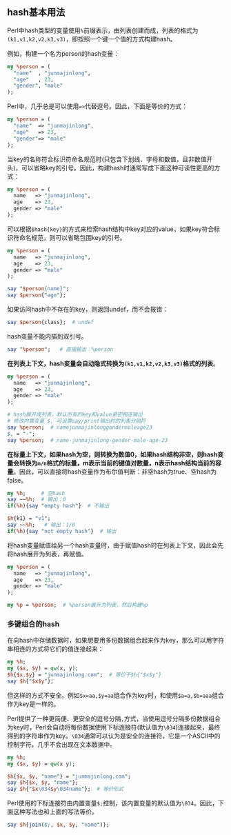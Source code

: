 ## hash基本用法

Perl中hash类型的变量使用`%`前缀表示，由列表创建而成，列表的格式为`(k1,v1,k2,v2,k3,v3)`，即按照一个键一个值的方式构建hash。

例如，构建一个名为person的hash变量：

```perl
my %person = (
  "name"  , "junmajinlong",
  "age"   , 23,
  "gender", "male"
);
```

Perl中，几乎总是可以使用`=>`代替逗号。因此，下面是等价的方式：

```perl
my %person = (
  "name"  => "junmajinlong",
  "age"   => 23,
  "gender"=> "male"
);
```

当key的名称符合标识符命名规范时(只包含下划线、字母和数值，且非数值开头)，可以省略key的引号。因此，构建hash时通常写成下面这种可读性更高的方式：

```perl
my %person = (
  name   => "junmajinlong",
  age    => 23,
  gender => "male"
);
```

可以根据`$hash{key}`的方式来检索hash结构中key对应的value，如果key符合标识符命名规范，则可以省略包围key的引号。

```perl
my %person = (
  name   => "junmajinlong",
  age    => 23,
  gender => "male"
);

say "$person{name}";
say $person{"age"};
```

如果访问hash中不存在的key，则返回undef，而不会报错：

```perl
say $person{class};  # undef
```

hash变量不能内插到双引号。

```perl
say "%person";   # 直接输出：%person
```

**在列表上下文，hash变量会自动隐式转换为`(k1,v1,k2,v2,k3,v3)`格式的列表**。

```perl
my %person = (
  name   => "junmajinlong",
  age    => 23,
  gender => "male"
);

# hash展开成列表，默认所有的key和value紧密相连输出
# 修改内置变量`$,`可设置say/print输出时的列表分隔符
say %person;  # namejunmajinlonggendermaleage23
$, = "-";
say %person;  # name-junmajinlong-gender-male-age-23
```

**在标量上下文，如果hash为空，则转换为数值0，如果hash结构非空，则hash变量会转换为`m/n`格式的标量，m表示当前的键值对数量，n表示hash结构当前的容量**。因此，可以直接将hash变量作为布尔值判断：非空hash为true、空hash为false。

```perl
my %h;     # 空hash
say ~~%h;  # 输出：0
if(%h){say "empty hash"}  # 不输出

$h{k1} = "v1";
say ~~%h;   # 输出：1/8
if(%h){say "not empty hash"}  # 输出
```

将hash变量赋值给另一个hash变量时，由于赋值hash时在列表上下文，因此会先将hash展开为列表，再赋值。

```perl
my %person = (
  name   => "junmajinlong",
  age    => 23,
  gender => "male"
);

my %p = %person;  # %person展开为列表，然后构建%p
```

### 多键组合的hash

在向hash中存储数据时，如果想要用多份数据组合起来作为key，那么可以用字符串相连的方式将它们的值连接起来：

```perl
my %h;
my ($x, $y) = qw(x, y);
$h{$x.$y} = "junmajinlong.com";  # 等价于$h{"$x$y"}
say $h{"$x$y"};
```

但这样的方式不安全。例如`$x=aa,$y=aa`组合作为key时，和使用`$a=a,$b=aaa`组合作为key是一样的。

Perl提供了一种更简便、更安全的逗号分隔`,`方式，当使用逗号分隔多份数据组合为key时，Perl会自动将每份数据使用下标连接符(默认值为`\034`)连接起来，最终得到的字符串作为key。`\034`通常可以认为是安全的连接符，它是一个ASCII中的控制字符，几乎不会出现在文本数据中。

```perl
my %h;
my ($x, $y) = qw(x y);

$h{$x, $y, "name"} = "junmajinlong.com";
say $h{$x, $y, "name"};
say $h{"$x\034$y\034name"};  # 等价形式
```

Perl使用的下标连接符由内置变量`$;`控制，该内置变量的默认值为`\034`。因此，下面这种写法也和上面的写法等价。

```perl
say $h{join($;, $x, $y, "name")};
```

